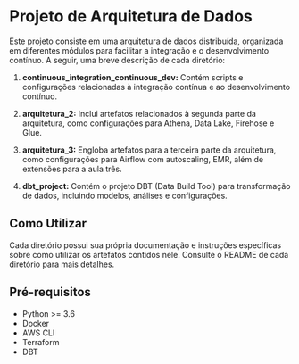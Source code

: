 # Projeto de Arquitetura de Dados

Este projeto consiste em uma arquitetura de dados distribuída, organizada em diferentes módulos para facilitar a integração e o desenvolvimento contínuo. A seguir, uma breve descrição de cada diretório:

1. **continuous_integration_continuous_dev:** Contém scripts e configurações relacionadas à integração contínua e ao desenvolvimento contínuo.
   
2. **arquitetura_2:** Inclui artefatos relacionados à segunda parte da arquitetura, como configurações para Athena, Data Lake, Firehose e Glue.
   
3. **arquitetura_3:** Engloba artefatos para a terceira parte da arquitetura, como configurações para Airflow com autoscaling, EMR, além de extensões para a aula três.
   
4. **dbt_project:** Contém o projeto DBT (Data Build Tool) para transformação de dados, incluindo modelos, análises e configurações.

## Como Utilizar

Cada diretório possui sua própria documentação e instruções específicas sobre como utilizar os artefatos contidos nele. Consulte o README de cada diretório para mais detalhes.

## Pré-requisitos

- Python >= 3.6
- Docker
- AWS CLI
- Terraform
- DBT
